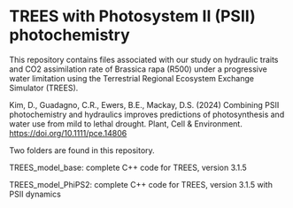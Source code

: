 # TREES with Photosystem II (PSII) photochemistry

This repository contains files associated with our study on hydraulic traits and CO2 assimilation rate of Brassica rapa (R500) under a progressive water limitation using the Terrestrial Regional Ecosystem Exchange Simulator (TREES).

Kim, D., Guadagno, C.R., Ewers, B.E., Mackay, D.S. (2024) Combining PSII photochemistry and hydraulics improves predictions of photosynthesis and water use from mild to lethal drought. Plant, Cell & Environment. https://doi.org/10.1111/pce.14806

Two folders are found in this repository.

TREES_model_base:  complete C++ code for TREES, version 3.1.5

TREES_model_PhiPS2: complete C++ code for TREES, version 3.1.5 with PSII dynamics
